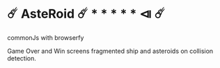 # ☄️ AsteRoid ☄️ * * * * *  ⧏  ☄️ 

commonJs with browserfy

Game Over and Win screens
fragmented ship and asteroids on collision detection.
